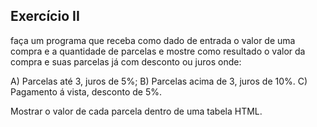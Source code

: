 ## Exercício II

faça um programa que receba como dado de entrada 
o valor de uma compra e a quantidade de parcelas
e mostre como resultado o valor da compra e suas parcelas
já com desconto ou juros onde:

A) Parcelas até 3, juros de 5%;
B) Parcelas acima de 3, juros de 10%.
C) Pagamento á vista, desconto de 5%.

Mostrar o valor de cada parcela dentro de uma tabela HTML.
